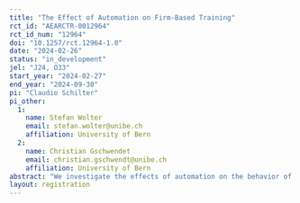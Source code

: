 ```yaml
---
title: "The Effect of Automation on Firm-Based Training"
rct_id: "AEARCTR-0012964"
rct_id_num: "12964"
doi: "10.1257/rct.12964-1.0"
date: "2024-02-26"
status: "in_development"
jel: "J24, O33"
start_year: "2024-02-27"
end_year: "2024-09-30"
pi: "Claudio Schilter"
pi_other:
  1:
    name: Stefan Wolter
    email: stefan.wolter@unibe.ch
    affiliation: University of Bern
  2:
    name: Christian Gschwendet
    email: christian.gschwendt@unibe.ch
    affiliation: University of Bern
abstract: "We investigate the effects of automation on the behavior of firms that provide firm-based training. We survey companies in Switzerland that provide firm-based training – namely apprenticeships – and present them hypothetical scenarios about future work task automation. We analyze how this affects their decision regarding the number of apprenticeships they offer. Specifically, we hypothesize that the shorter time until task automation happens and the higher the proportion of tasks that are automated, the larger the reduction in apprenticeship-positions offered. Crucial to our analysis is the heterogeneity of in the firms' reactions. For this, we divide firms according to profit and investment motif with regards to offering apprenticeships, their exposure to recent innovations in AI versus previous innovations, and their size; and we divide the apprenticeship occupations into cognitive or manual as well as having high language or math requirements."
layout: registration
---
```


